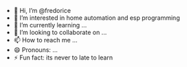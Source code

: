 - 👋 Hi, I’m @fredorice
- 👀 I’m interested in home automation and esp programming
- 🌱 I’m currently learning ...
- 💞️ I’m looking to collaborate on ...
- 📫 How to reach me ...
- 😄 Pronouns: ...
- ⚡ Fun fact: its never to late to learn

<!---
fredorice/fredorice is a ✨ special ✨ repository because its `README.md` (this file) appears on your GitHub profile.
You can click the Preview link to take a look at your changes.
--->
